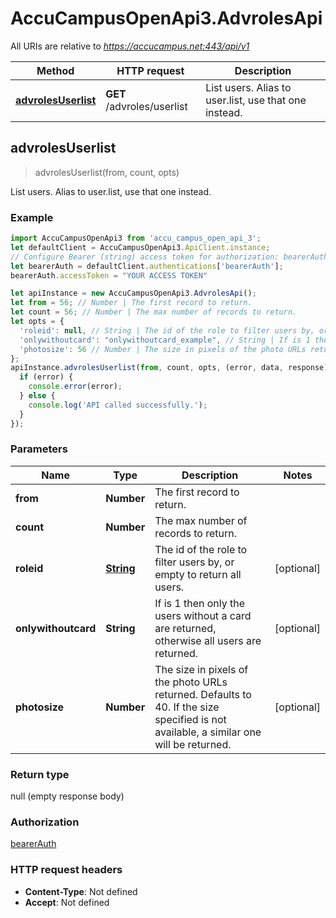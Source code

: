 # AccuCampusOpenApi3.AdvrolesApi

All URIs are relative to *https://accucampus.net:443/api/v1*

Method | HTTP request | Description
------------- | ------------- | -------------
[**advrolesUserlist**](AdvrolesApi.md#advrolesUserlist) | **GET** /advroles/userlist | List users. Alias to user.list, use that one instead.



## advrolesUserlist

> advrolesUserlist(from, count, opts)

List users. Alias to user.list, use that one instead.

### Example

```javascript
import AccuCampusOpenApi3 from 'accu_campus_open_api_3';
let defaultClient = AccuCampusOpenApi3.ApiClient.instance;
// Configure Bearer (string) access token for authorization: bearerAuth
let bearerAuth = defaultClient.authentications['bearerAuth'];
bearerAuth.accessToken = "YOUR ACCESS TOKEN"

let apiInstance = new AccuCampusOpenApi3.AdvrolesApi();
let from = 56; // Number | The first record to return.
let count = 56; // Number | The max number of records to return.
let opts = {
  'roleid': null, // String | The id of the role to filter users by, or empty to return all users.
  'onlywithoutcard': "onlywithoutcard_example", // String | If is 1 then only the users without a card are returned, otherwise all users are returned.
  'photosize': 56 // Number | The size in pixels of the photo URLs returned. Defaults to 40. If the size specified is not available, a similar one will be returned.
};
apiInstance.advrolesUserlist(from, count, opts, (error, data, response) => {
  if (error) {
    console.error(error);
  } else {
    console.log('API called successfully.');
  }
});
```

### Parameters


Name | Type | Description  | Notes
------------- | ------------- | ------------- | -------------
 **from** | **Number**| The first record to return. | 
 **count** | **Number**| The max number of records to return. | 
 **roleid** | [**String**](.md)| The id of the role to filter users by, or empty to return all users. | [optional] 
 **onlywithoutcard** | **String**| If is 1 then only the users without a card are returned, otherwise all users are returned. | [optional] 
 **photosize** | **Number**| The size in pixels of the photo URLs returned. Defaults to 40. If the size specified is not available, a similar one will be returned. | [optional] 

### Return type

null (empty response body)

### Authorization

[bearerAuth](../README.md#bearerAuth)

### HTTP request headers

- **Content-Type**: Not defined
- **Accept**: Not defined

